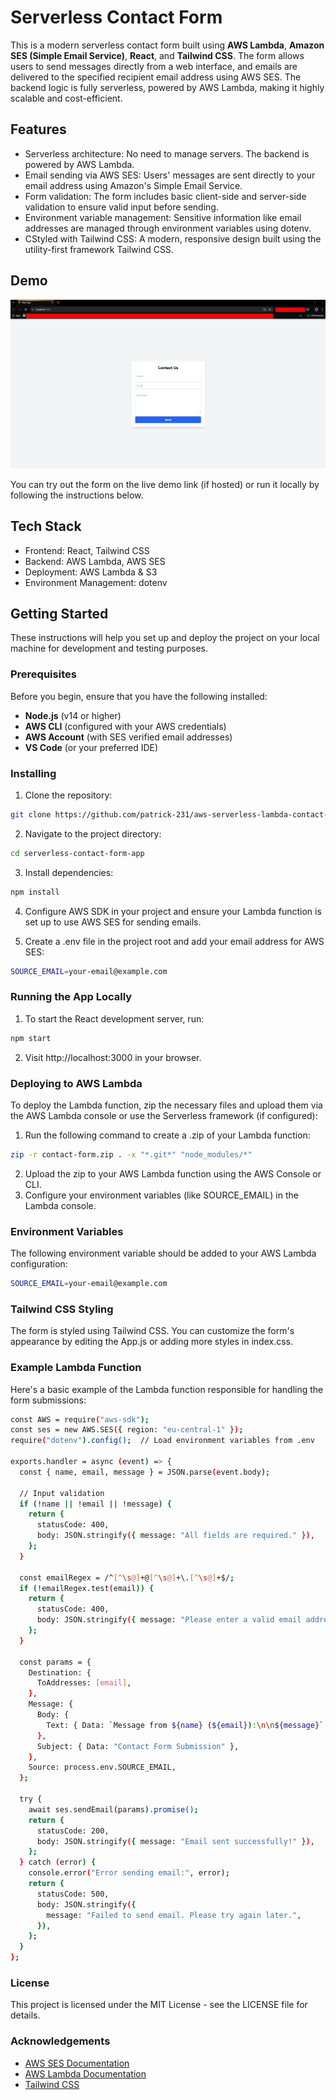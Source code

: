 # Serverless Contact Form

This is a modern serverless contact form built using **AWS Lambda**, **Amazon SES (Simple Email Service)**, **React**, and **Tailwind CSS**. The form allows users to send messages directly from a web interface, and emails are delivered to the specified recipient email address using AWS SES. The backend logic is fully serverless, powered by AWS Lambda, making it highly scalable and cost-efficient.

## Features

- Serverless architecture: No need to manage servers. The backend is powered by AWS Lambda.
- Email sending via AWS SES: Users' messages are sent directly to your email address using Amazon's Simple Email Service.
- Form validation: The form includes basic client-side and server-side validation to ensure valid input before sending.
- Environment variable management: Sensitive information like email addresses are managed through environment variables using dotenv.
- CStyled with Tailwind CSS: A modern, responsive design built using the utility-first framework Tailwind CSS.

## Demo

![UI Screenshot](appUI.png)

You can try out the form on the live demo link (if hosted) or run it locally by following the instructions below.

## Tech Stack

- Frontend: React, Tailwind CSS
- Backend: AWS Lambda, AWS SES
- Deployment: AWS Lambda & S3
- Environment Management: dotenv

## Getting Started

These instructions will help you set up and deploy the project on your local machine for development and testing purposes.

### Prerequisites

Before you begin, ensure that you have the following installed:

- **Node.js** (v14 or higher)
- **AWS CLI** (configured with your AWS credentials)
- **AWS Account** (with SES verified email addresses)
- **VS Code** (or your preferred IDE)

### Installing

1. Clone the repository:

```bash
git clone https://github.com/patrick-231/aws-serverless-lambda-contact-form.git
```

2. Navigate to the project directory:

```bash
cd serverless-contact-form-app
```

3. Install dependencies:

```bash
npm install
```

4. Configure AWS SDK in your project and ensure your Lambda function is set up to use AWS SES for sending emails.

5. Create a .env file in the project root and add your email address for AWS SES:

```bash
SOURCE_EMAIL=your-email@example.com
```

### Running the App Locally

1. To start the React development server, run:

```bash
npm start
```

2. Visit http://localhost:3000 in your browser.

### Deploying to AWS Lambda

To deploy the Lambda function, zip the necessary files and upload them via the AWS Lambda console or use the Serverless framework (if configured):

1. Run the following command to create a .zip of your Lambda function:

```bash
zip -r contact-form.zip . -x "*.git*" "node_modules/*"
```

2. Upload the zip to your AWS Lambda function using the AWS Console or CLI.
3. Configure your environment variables (like SOURCE_EMAIL) in the Lambda console.

### Environment Variables

The following environment variable should be added to your AWS Lambda configuration:

```bash
SOURCE_EMAIL=your-email@example.com
```

### Tailwind CSS Styling

The form is styled using Tailwind CSS. You can customize the form's appearance by editing the App.js or adding more styles in index.css.

### Example Lambda Function

Here's a basic example of the Lambda function responsible for handling the form submissions:

```bash
const AWS = require("aws-sdk");
const ses = new AWS.SES({ region: "eu-central-1" });
require("dotenv").config();  // Load environment variables from .env

exports.handler = async (event) => {
  const { name, email, message } = JSON.parse(event.body);

  // Input validation
  if (!name || !email || !message) {
    return {
      statusCode: 400,
      body: JSON.stringify({ message: "All fields are required." }),
    };
  }

  const emailRegex = /^[^\s@]+@[^\s@]+\.[^\s@]+$/;
  if (!emailRegex.test(email)) {
    return {
      statusCode: 400,
      body: JSON.stringify({ message: "Please enter a valid email address." }),
    };
  }

  const params = {
    Destination: {
      ToAddresses: [email],
    },
    Message: {
      Body: {
        Text: { Data: `Message from ${name} (${email}):\n\n${message}` },
      },
      Subject: { Data: "Contact Form Submission" },
    },
    Source: process.env.SOURCE_EMAIL,
  };

  try {
    await ses.sendEmail(params).promise();
    return {
      statusCode: 200,
      body: JSON.stringify({ message: "Email sent successfully!" }),
    };
  } catch (error) {
    console.error("Error sending email:", error);
    return {
      statusCode: 500,
      body: JSON.stringify({
        message: "Failed to send email. Please try again later.",
      }),
    };
  }
};

```

### License

This project is licensed under the MIT License - see the LICENSE file for details.

### Acknowledgements

- [AWS SES Documentation](https://docs.aws.amazon.com/ses/latest/DeveloperGuide/Welcome.html)
- [AWS Lambda Documentation](https://docs.aws.amazon.com/lambda/latest/dg/welcome.html)
- [Tailwind CSS](https://tailwindcss.com)

